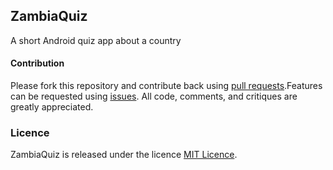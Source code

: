 ## ZambiaQuiz
A short Android quiz app about a country
#### Contribution
Please fork this repository and contribute back using [pull requests](https://github.com/mtondolo/ZambiaQuiz/pulls).Features can be requested using [issues](https://github.com/mtondolo/ZambiaQuiz/issues). All code, comments, and critiques are greatly appreciated.
### Licence
ZambiaQuiz is released under the licence [MIT Licence](https://choosealicense.com/licenses/mit/).
